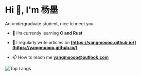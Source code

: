 # Hi 👋, I'm 杨墨

An undergraduate student, nice to meet you.

- 🌱 I’m currently learning **C and Rust**

- 📝 I regularly write articles on **[https://yangmoooo.github.io/](https://yangmoooo.github.io/)**

- 📫 How to reach me **<yangmoooo@outlook.com>**

![Top Langs](https://github-readme-stats.vercel.app/api/top-langs?username=yangmoooo&show_icons=true&theme=rose&layout=compact)
